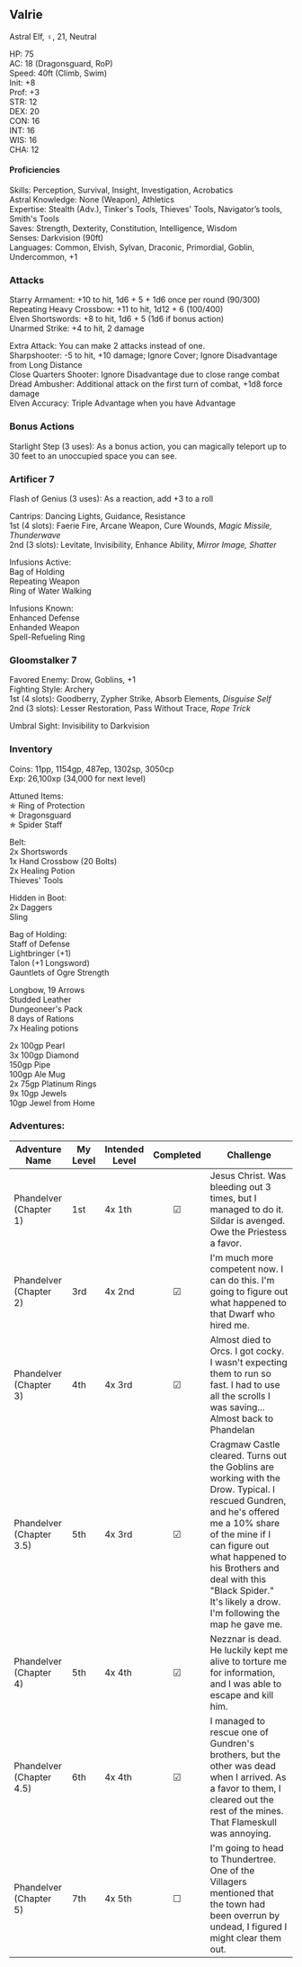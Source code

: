 ## Valrie
Astral Elf, ♀, 21, Neutral

HP: 75 \
AC: 18 (Dragonsguard, RoP) \
Speed: 40ft (Climb, Swim) \
Init: +8 \
Prof: +3 \
STR: 12 \
DEX: 20 \
CON: 16 \
INT: 16 \
WIS: 16 \
CHA: 12

#### Proficiencies
Skills: Perception, Survival, Insight, Investigation, Acrobatics \
Astral Knowledge: None (Weapon), Athletics \
Expertise: Stealth (Adv.), Tinker's Tools, Thieves' Tools, Navigator’s tools, Smith's Tools \
Saves: Strength, Dexterity, Constitution, Intelligence, Wisdom \
Senses: Darkvision (90ft) \
Languages: Common, Elvish, Sylvan, Draconic, Primordial, Goblin, Undercommon, +1

### Attacks
Starry Armament: +10 to hit, 1d6 + 5 + 1d6 once per round (90/300) \
Repeating Heavy Crossbow: +11 to hit, 1d12 + 6 (100/400) \
Elven Shortswords: +8 to hit, 1d6 + 5 (1d6 if bonus action) \
Unarmed Strike: +4 to hit, 2 damage

Extra Attack: You can make 2 attacks instead of one. \
Sharpshooter: -5 to hit, +10 damage; Ignore Cover; Ignore Disadvantage from Long Distance \
Close Quarters Shooter: Ignore Disadvantage due to close range combat \
Dread Ambusher: Additional attack on the first turn of combat, +1d8 force damage \
Elven Accuracy: Triple Advantage when you have Advantage

### Bonus Actions
Starlight Step (3 uses): As a bonus action, you can magically teleport up to 30 feet to an unoccupied space you can see. 

### Artificer 7
Flash of Genius (3 uses): As a reaction, add +3 to a roll 

Cantrips: Dancing Lights, Guidance, Resistance \
1st (4 slots): Faerie Fire, Arcane Weapon, Cure Wounds, *Magic Missile, Thunderwave* \
2nd (3 slots): Levitate, Invisibility, Enhance Ability, *Mirror Image, Shatter*

Infusions Active: \
Bag of Holding \
Repeating Weapon \
Ring of Water Walking 

Infusions Known: \
Enhanced Defense \
Enhanded Weapon \
Spell-Refueling Ring 

### Gloomstalker 7
Favored Enemy: Drow, Goblins, +1 \
Fighting Style: Archery \
1st (4 slots): Goodberry, Zypher Strike, Absorb Elements, *Disguise Self* \
2nd (3 slots): Lesser Restoration, Pass Without Trace, *Rope Trick*

Umbral Sight: Invisibility to Darkvision 

### Inventory
Coins: 11pp, 1154gp, 487ep, 1302sp, 3050cp \
Exp: 26,100xp (34,000 for next level)

Attuned Items: \
✯ Ring of Protection \
✯ Dragonsguard \
✯ Spider Staff

Belt: \
2x Shortswords \
1x Hand Crossbow (20 Bolts) \
2x Healing Potion \
Thieves' Tools 

Hidden in Boot: \
2x Daggers \
Sling

Bag of Holding: \
Staff of Defense \
Lightbringer (+1) \
Talon (+1 Longsword) \
Gauntlets of Ogre Strength

Longbow, 19 Arrows \
Studded Leather \
Dungeoneer's Pack \
8 days of Rations \
7x Healing potions 

2x 100gp Pearl \
3x 100gp Diamond \
150gp Pipe \
100gp Ale Mug \
2x 75gp Platinum Rings \
9x 10gp Jewels \
10gp Jewel from Home


### Adventures:
| Adventure Name          | My Level | Intended Level | Completed | Challenge |
| ------------------------- | ------ | -------------- |:---:|-----|
| Phandelver (Chapter 1) |  1st   | 4x 1th         | ☑ | Jesus Christ. Was bleeding out 3 times, but I managed to do it. Sildar is avenged. Owe the Priestess a favor.|
| Phandelver (Chapter 2) | 3rd | 4x 2nd | ☑ | I'm much more competent now. I can do this. I'm going to figure out what happened to that Dwarf who hired me. |
| Phandelver (Chapter 3) | 4th | 4x 3rd | ☑ | Almost died to Orcs. I got cocky. I wasn't expecting them to run so fast. I had to use all the scrolls I was saving... Almost back to Phandelan |
| Phandelver (Chapter 3.5) | 5th | 4x 3rd | ☑ | Cragmaw Castle cleared. Turns out the Goblins are working with the Drow. Typical. I rescued Gundren, and he's offered me a 10% share of the mine if I can figure out what happened to his Brothers and deal with this "Black Spider." It's likely a drow. I'm following the map he gave me. |
| Phandelver (Chapter 4) | 5th | 4x 4th | ☑ |  Nezznar is dead. He luckily kept me alive to torture me for information, and I was able to escape and kill him.|
| Phandelver (Chapter 4.5) | 6th | 4x 4th | ☑ | I managed to rescue one of Gundren's brothers, but the other was dead when I arrived. As a favor to them, I cleared out the rest of the mines. That Flameskull was annoying. |
| Phandelver (Chapter 5) | 7th | 4x 5th | ☐ | I'm going to head to Thundertree. One of the Villagers mentioned that the town had been overrun by undead, I figured I might clear them out. |
